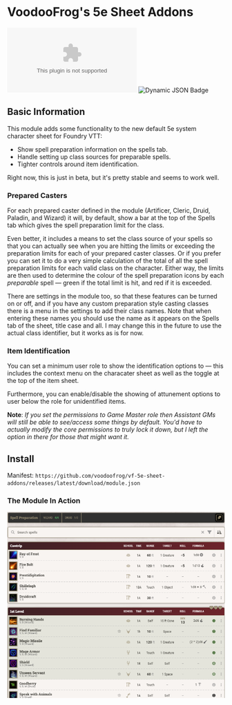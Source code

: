 # VoodooFrog's 5e Sheet Addons

![GitHub Downloads (specific asset, latest release)](https://img.shields.io/github/downloads/voodoofrog/vf-5e-sheet-addons/latest/module.zip?style=for-the-badge&logo=github&label=Downloads%20(Latest%20Release)&color=%2388ff00)
![Dynamic JSON Badge](https://img.shields.io/badge/dynamic/json?url=https%3A%2F%2Fgithub.com%2Fvoodoofrog%2Fvf-5e-sheet-addons%2Freleases%2Fdownload%2F1.0.0-beta.2%2Fmodule.json&query=%24.compatibility.minimum&style=for-the-badge&label=Foundry%20Version&color=%23FF6E20)


## Basic Information

This module adds some functionality to the new default 5e system character sheet for Foundry VTT:
* Show spell preparation information on the spells tab.
* Handle setting up class sources for preparable spells.
* Tighter controls around item identification.

Right now, this is just in beta, but it's pretty stable and seems to work well.

### Prepared Casters
For each prepared caster defined in the module (Artificer, Cleric, Druid, Paladin, and Wizard) it will, by default, show a bar at the top of the Spells tab which gives the spell preparation limit for the class.

Even better, it includes a means to set the class source of your spells so that you can actually see when you are hitting the limits or exceeding the preparation limits for each of your prepared caster classes. Or if you prefer you can set it to do a very simple calculation of the total of all the spell preparation limits for each valid class on the character. Either way, the limits are then used to determine the colour of the spell preparation icons by each _preparable_ spell — green if the total limit is hit, and red if it is exceeded.

There are settings in the module too, so that these features can be turned on or off, and if you have any custom preparation style casting classes there is a menu in the settings to add their class names. Note that when entering these names you should use the name as it appears on the Spells tab of the sheet, title case and all. I may change this in the future to use the actual class identifier, but it works as is for now.

### Item Identification
You can set a minimum user role to show the identification options to — this includes the context menu on the characater sheet as well as the toggle at the top of the item sheet.

Furthermore, you can enable/disable the showing of attunement options to user below the role for unidentified items.

**Note**: _If you set the permissions to Game Master role then Assistant GMs will still be able to see/access some things by default. You'd have to actually modify the core permissions to truly lock it down, but I left the option in there for those that might want it._

## Install
Manifest: `https://github.com/voodoofrog/vf-5e-sheet-addons/releases/latest/download/module.json`

### The Module In Action
![a screenshot of the module in action](screenshot.png)
